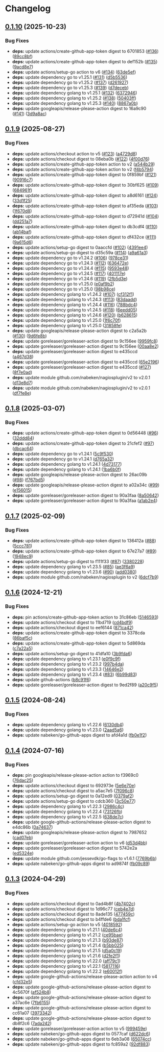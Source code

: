 # Changelog

## [0.1.10](https://github.com/nabeken/go-check-smtp/compare/v0.1.9...v0.1.10) (2025-10-23)


### Bug Fixes

* **deps:** update actions/create-github-app-token digest to 6701853 ([#136](https://github.com/nabeken/go-check-smtp/issues/136)) ([89cc8bf](https://github.com/nabeken/go-check-smtp/commit/89cc8bf534b34cf7776cb72713a41441d58a995b))
* **deps:** update actions/create-github-app-token digest to def152b ([#135](https://github.com/nabeken/go-check-smtp/issues/135)) ([9acd8e7](https://github.com/nabeken/go-check-smtp/commit/9acd8e791e667cda417e5c6545f9d1938f4bd06d))
* **deps:** update actions/setup-go action to v6 ([#134](https://github.com/nabeken/go-check-smtp/issues/134)) ([63de5ef](https://github.com/nabeken/go-check-smtp/commit/63de5efa18a1e195212a405883d4d3ddc8ff457c))
* **deps:** update dependency go to v1.25.1 ([#131](https://github.com/nabeken/go-check-smtp/issues/131)) ([d5b5536](https://github.com/nabeken/go-check-smtp/commit/d5b55361df2608afa2666e92713eb4cc75c5fd1d))
* **deps:** update dependency go to v1.25.2 ([#137](https://github.com/nabeken/go-check-smtp/issues/137)) ([d261927](https://github.com/nabeken/go-check-smtp/commit/d261927e8f226ec291fb4a7497463d053a8b083f))
* **deps:** update dependency go to v1.25.3 ([#139](https://github.com/nabeken/go-check-smtp/issues/139)) ([d7deceb](https://github.com/nabeken/go-check-smtp/commit/d7deceb26a6eafd38b90f170e3a680f9bddb1429))
* **deps:** update dependency golang to v1.25.1 ([#132](https://github.com/nabeken/go-check-smtp/issues/132)) ([6372946](https://github.com/nabeken/go-check-smtp/commit/637294686a986fe15bb61ee53c163a71c7c8b515))
* **deps:** update dependency golang to v1.25.2 ([#138](https://github.com/nabeken/go-check-smtp/issues/138)) ([50403ff](https://github.com/nabeken/go-check-smtp/commit/50403ff3da3e1c81c0cf46f215d9ab533c31101d))
* **deps:** update dependency golang to v1.25.3 ([#140](https://github.com/nabeken/go-check-smtp/issues/140)) ([8867a0b](https://github.com/nabeken/go-check-smtp/commit/8867a0b0d65ec61fc91a259eb611fab201401e27))
* **deps:** update googleapis/release-please-action digest to 16a9c90 ([#141](https://github.com/nabeken/go-check-smtp/issues/141)) ([3d9a8ac](https://github.com/nabeken/go-check-smtp/commit/3d9a8aca53a2c040feba57b86811d081ac7484a6))

## [0.1.9](https://github.com/nabeken/go-check-smtp/compare/v0.1.8...v0.1.9) (2025-08-27)


### Bug Fixes

* **deps:** update actions/checkout action to v5 ([#123](https://github.com/nabeken/go-check-smtp/issues/123)) ([a4729d8](https://github.com/nabeken/go-check-smtp/commit/a4729d854bca21247b1ffb472f6f3c246f52353e))
* **deps:** update actions/checkout digest to 08eba0b ([#122](https://github.com/nabeken/go-check-smtp/issues/122)) ([4f00d76](https://github.com/nabeken/go-check-smtp/commit/4f00d76c9697fa320f03a9eac6930cf980b127aa))
* **deps:** update actions/create-github-app-token action to v2 ([a544b29](https://github.com/nabeken/go-check-smtp/commit/a544b29fdf6299a1f4fb552a7e12a0568ec118ed))
* **deps:** update actions/create-github-app-token action to v2 ([f4b5794](https://github.com/nabeken/go-check-smtp/commit/f4b5794581762431aa2f6a40e8ab87bb0e6d1794))
* **deps:** update actions/create-github-app-token digest to 0f859bf ([#121](https://github.com/nabeken/go-check-smtp/issues/121)) ([90916c7](https://github.com/nabeken/go-check-smtp/commit/90916c71b3b8dcc0fb46d25109874da81bd7f568))
* **deps:** update actions/create-github-app-token digest to 30bf625 ([#109](https://github.com/nabeken/go-check-smtp/issues/109)) ([684961f](https://github.com/nabeken/go-check-smtp/commit/684961f76ba9029d127f43527219fed1df54edf7))
* **deps:** update actions/create-github-app-token digest to a8d6161 ([#124](https://github.com/nabeken/go-check-smtp/issues/124)) ([33d1f25](https://github.com/nabeken/go-check-smtp/commit/33d1f25549b534b078fbbf770d5395c8a20e6f57))
* **deps:** update actions/create-github-app-token digest to af35eda ([#103](https://github.com/nabeken/go-check-smtp/issues/103)) ([1f670d8](https://github.com/nabeken/go-check-smtp/commit/1f670d8e5b0f4277939ddc1e30cfb4a79d6be059))
* **deps:** update actions/create-github-app-token digest to d72941d ([#104](https://github.com/nabeken/go-check-smtp/issues/104)) ([dd251a7](https://github.com/nabeken/go-check-smtp/commit/dd251a761e5c7cb43699bc143a739f6bdca086e2))
* **deps:** update actions/create-github-app-token digest to db3cdf4 ([#110](https://github.com/nabeken/go-check-smtp/issues/110)) ([ab14baf](https://github.com/nabeken/go-check-smtp/commit/ab14baf2b1456c563488bcf915c501a1dba8cae1))
* **deps:** update actions/create-github-app-token digest to df432ce ([#111](https://github.com/nabeken/go-check-smtp/issues/111)) ([9a615d6](https://github.com/nabeken/go-check-smtp/commit/9a615d6c730cb4737214a3fb906795a5889e846c))
* **deps:** update actions/setup-go digest to 0aaccfd ([#102](https://github.com/nabeken/go-check-smtp/issues/102)) ([4391ee4](https://github.com/nabeken/go-check-smtp/commit/4391ee4c2f57b463d5d3a9d455bfd5aa8780a0bd))
* **deps:** update actions/setup-go digest to d35c59a ([#114](https://github.com/nabeken/go-check-smtp/issues/114)) ([a9a61a3](https://github.com/nabeken/go-check-smtp/commit/a9a61a3f5bc52eaad1dc847372d4c13e16854c91))
* **deps:** update dependency go to v1.24.2 ([#106](https://github.com/nabeken/go-check-smtp/issues/106)) ([978ce31](https://github.com/nabeken/go-check-smtp/commit/978ce3186312ad69ccd5f297fc69799522910211))
* **deps:** update dependency go to v1.24.3 ([#112](https://github.com/nabeken/go-check-smtp/issues/112)) ([636472e](https://github.com/nabeken/go-check-smtp/commit/636472e268323b390aea96a3cff0c70f609396d5))
* **deps:** update dependency go to v1.24.4 ([#115](https://github.com/nabeken/go-check-smtp/issues/115)) ([9593e48](https://github.com/nabeken/go-check-smtp/commit/9593e48f2edf7d8f08885a229053fa251db0ce70))
* **deps:** update dependency go to v1.24.5 ([#117](https://github.com/nabeken/go-check-smtp/issues/117)) ([401117e](https://github.com/nabeken/go-check-smtp/commit/401117e30cff71d585873294a780cdefd0c0be45))
* **deps:** update dependency go to v1.24.6 ([#119](https://github.com/nabeken/go-check-smtp/issues/119)) ([2fb5d3e](https://github.com/nabeken/go-check-smtp/commit/2fb5d3e7cf926e115fed1a213f32e3600a307c81))
* **deps:** update dependency go to v1.25.0 ([e0af9b2](https://github.com/nabeken/go-check-smtp/commit/e0af9b209b1e26254bcddf37abc3f411c27d5778))
* **deps:** update dependency go to v1.25.0 ([98b98ce](https://github.com/nabeken/go-check-smtp/commit/98b98cefba312ac3750994e080c6d64670a12708))
* **deps:** update dependency golang to v1.24.2 ([#107](https://github.com/nabeken/go-check-smtp/issues/107)) ([cf312f1](https://github.com/nabeken/go-check-smtp/commit/cf312f18764b4ff9994d95d308ab5baccee4626f))
* **deps:** update dependency golang to v1.24.3 ([#113](https://github.com/nabeken/go-check-smtp/issues/113)) ([83daadd](https://github.com/nabeken/go-check-smtp/commit/83daadd0f4f1c8011468be2630e610d67acfdac2))
* **deps:** update dependency golang to v1.24.4 ([#116](https://github.com/nabeken/go-check-smtp/issues/116)) ([788bdc4](https://github.com/nabeken/go-check-smtp/commit/788bdc407aa5a8bdaed5f1ae20d35cf6b36b5507))
* **deps:** update dependency golang to v1.24.5 ([#118](https://github.com/nabeken/go-check-smtp/issues/118)) ([6eedd05](https://github.com/nabeken/go-check-smtp/commit/6eedd05a80ff633254d9d713b607b200595cd178))
* **deps:** update dependency golang to v1.24.6 ([#120](https://github.com/nabeken/go-check-smtp/issues/120)) ([b628615](https://github.com/nabeken/go-check-smtp/commit/b628615a356b004a2919528bab397d08140c424b))
* **deps:** update dependency golang to v1.25.0 ([1f6c70f](https://github.com/nabeken/go-check-smtp/commit/1f6c70f8bc0427daf99f14c1bd646ee2ce2e47aa))
* **deps:** update dependency golang to v1.25.0 ([31858fe](https://github.com/nabeken/go-check-smtp/commit/31858fe7fb6d2d56b0d474632e70e2b6ec059a05))
* **deps:** update googleapis/release-please-action digest to c2a5a2b ([#130](https://github.com/nabeken/go-check-smtp/issues/130)) ([9d6fe8b](https://github.com/nabeken/go-check-smtp/commit/9d6fe8bb439fa17f5b3261fa38b05e424edb4fff))
* **deps:** update goreleaser/goreleaser-action digest to 9c156ee ([9959fc8](https://github.com/nabeken/go-check-smtp/commit/9959fc8aab30825af15143bba8d68b43628b9abf))
* **deps:** update goreleaser/goreleaser-action digest to 9c156ee ([00aa8e2](https://github.com/nabeken/go-check-smtp/commit/00aa8e2d48539d7035daa5194e00a2db6449aec0))
* **deps:** update goreleaser/goreleaser-action digest to e435ccd ([a467d38](https://github.com/nabeken/go-check-smtp/commit/a467d382e6f823e7daeb01cb84bb9f7de4247d97))
* **deps:** update goreleaser/goreleaser-action digest to e435ccd ([65e2196](https://github.com/nabeken/go-check-smtp/commit/65e219656938564b03c130c31f11d1c722f7addd))
* **deps:** update goreleaser/goreleaser-action digest to e435ccd ([#127](https://github.com/nabeken/go-check-smtp/issues/127)) ([8f7e0ad](https://github.com/nabeken/go-check-smtp/commit/8f7e0ada39a8ace4d7b7abf5cddfeeeeccecd632))
* **deps:** update module github.com/nabeken/nagiosplugin/v2 to v2.0.1 ([d13e8d7](https://github.com/nabeken/go-check-smtp/commit/d13e8d7d2165b646e2ac09db236ae48e59048f4d))
* **deps:** update module github.com/nabeken/nagiosplugin/v2 to v2.0.1 ([df7fe8e](https://github.com/nabeken/go-check-smtp/commit/df7fe8ec07cb6997f62e91d264c60fb19e42d27c))

## [0.1.8](https://github.com/nabeken/go-check-smtp/compare/v0.1.7...v0.1.8) (2025-03-07)


### Bug Fixes

* **deps:** update actions/create-github-app-token digest to 0d56448 ([#96](https://github.com/nabeken/go-check-smtp/issues/96)) ([32ddd84](https://github.com/nabeken/go-check-smtp/commit/32ddd84adb78bc7fe214e6d08b1a5fbffbc271e0))
* **deps:** update actions/create-github-app-token digest to 21cfef2 ([#97](https://github.com/nabeken/go-check-smtp/issues/97)) ([dbcac64](https://github.com/nabeken/go-check-smtp/commit/dbcac6490e5d6cf362ce10c817ea0466540ae866))
* **deps:** update dependency go to v1.24.1 ([5c9f530](https://github.com/nabeken/go-check-smtp/commit/5c9f5304c5073e08515da94b5a617ab92d49c868))
* **deps:** update dependency go to v1.24.1 ([d765a32](https://github.com/nabeken/go-check-smtp/commit/d765a32b15d3982cf190b9498ab2036511576d21))
* **deps:** update dependency golang to v1.24.1 ([4d73177](https://github.com/nabeken/go-check-smtp/commit/4d73177f37de57dbbef5ec2e4302907b8680bad4))
* **deps:** update dependency golang to v1.24.1 ([1ba6b0f](https://github.com/nabeken/go-check-smtp/commit/1ba6b0fe44b9322ef1ef2efe4e0504e57cba71f0))
* **deps:** update googleapis/release-please-action digest to 26ac09b ([#98](https://github.com/nabeken/go-check-smtp/issues/98)) ([f767bd5](https://github.com/nabeken/go-check-smtp/commit/f767bd5850ac5c2c9a0f636c98bf72fa9d3de05f))
* **deps:** update googleapis/release-please-action digest to a02a34c ([#99](https://github.com/nabeken/go-check-smtp/issues/99)) ([e156015](https://github.com/nabeken/go-check-smtp/commit/e156015f4e20885ff7d6ec39f5a172a0c8cbd358))
* **deps:** update goreleaser/goreleaser-action digest to 90a3faa ([8a50642](https://github.com/nabeken/go-check-smtp/commit/8a5064279dbab4b1f8010142e6ab771dd8e17f6c))
* **deps:** update goreleaser/goreleaser-action digest to 90a3faa ([a1ab2e4](https://github.com/nabeken/go-check-smtp/commit/a1ab2e47c0b1dcdf5b019cde340d35e7a9633daa))

## [0.1.7](https://github.com/nabeken/go-check-smtp/compare/v0.1.6...v0.1.7) (2025-02-09)


### Bug Fixes

* **deps:** update actions/create-github-app-token digest to 136412a ([#88](https://github.com/nabeken/go-check-smtp/issues/88)) ([5ccc781](https://github.com/nabeken/go-check-smtp/commit/5ccc781bbaf1f3618f6ad07c8ba6336ec587e8bf))
* **deps:** update actions/create-github-app-token digest to 67e27a7 ([#89](https://github.com/nabeken/go-check-smtp/issues/89)) ([1948ec9](https://github.com/nabeken/go-check-smtp/commit/1948ec9e9e7c0181d176b78af84808f65a3a871f))
* **deps:** update actions/setup-go digest to f111f33 ([#87](https://github.com/nabeken/go-check-smtp/issues/87)) ([3380228](https://github.com/nabeken/go-check-smtp/commit/33802285ee4c5dea0bd114101ea6299bd2131d04))
* **deps:** update dependency golang to v1.23.5 ([#85](https://github.com/nabeken/go-check-smtp/issues/85)) ([ae3f6a9](https://github.com/nabeken/go-check-smtp/commit/ae3f6a9419008b4d7642dc2dea664a1e332fa507))
* **deps:** update dependency golang to v1.23.6 ([#90](https://github.com/nabeken/go-check-smtp/issues/90)) ([add0380](https://github.com/nabeken/go-check-smtp/commit/add0380e2e67f4ba0769b3721f2324c79b498960))
* **deps:** update module github.com/nabeken/nagiosplugin to v2 ([6dcf7b9](https://github.com/nabeken/go-check-smtp/commit/6dcf7b9208b62f1acbe231131545cb117ba09616))

## [0.1.6](https://github.com/nabeken/go-check-smtp/compare/v0.1.5...v0.1.6) (2024-12-21)


### Bug Fixes

* **deps:** pin actions/create-github-app-token action to 31c86eb ([5146593](https://github.com/nabeken/go-check-smtp/commit/514659374d78f97ee7dd1add715635af78322a3c))
* **deps:** update actions/checkout digest to 11bd719 ([cd4bdf9](https://github.com/nabeken/go-check-smtp/commit/cd4bdf98718cc36effa5f8ee10f16a6b0b7ff223))
* **deps:** update actions/checkout digest to eef6144 ([871ca42](https://github.com/nabeken/go-check-smtp/commit/871ca42480765efa1b541b766f35ee6f37f60907))
* **deps:** update actions/create-github-app-token digest to 3378cda ([86baf5c](https://github.com/nabeken/go-check-smtp/commit/86baf5ced73f336998b94bec12d5f468b723df22))
* **deps:** update actions/create-github-app-token digest to 5d869da ([c7a22a5](https://github.com/nabeken/go-check-smtp/commit/c7a22a5e825ea12165ec1cbe6ee61cc5ae395831))
* **deps:** update actions/setup-go digest to 41dfa10 ([3b9fda6](https://github.com/nabeken/go-check-smtp/commit/3b9fda62c7082f9ff2506481f0ae169cbb641b47))
* **deps:** update dependency golang to v1.23.1 ([e0f9c9f](https://github.com/nabeken/go-check-smtp/commit/e0f9c9f304c4460a7543973182e77f1e54693741))
* **deps:** update dependency golang to v1.23.2 ([997b4da](https://github.com/nabeken/go-check-smtp/commit/997b4da49ed1222ccc8392042e7450e4ce672860))
* **deps:** update dependency golang to v1.23.3 ([14646e2](https://github.com/nabeken/go-check-smtp/commit/14646e2f038ea57f64969d9c43b337c13e573e37))
* **deps:** update dependency golang to v1.23.4 ([#83](https://github.com/nabeken/go-check-smtp/issues/83)) ([6b99d83](https://github.com/nabeken/go-check-smtp/commit/6b99d834808ae0753395800cd7445d0edad10145))
* **deps:** update github-actions ([b8c91f6](https://github.com/nabeken/go-check-smtp/commit/b8c91f6b3f69eed8129d7a9cffd1f6fbd5770d9c))
* **deps:** update goreleaser/goreleaser-action digest to 9ed2f89 ([a20c9f5](https://github.com/nabeken/go-check-smtp/commit/a20c9f5758ccd9c4c2e96b1826a7feaec04760ab))

## [0.1.5](https://github.com/nabeken/go-check-smtp/compare/v0.1.4...v0.1.5) (2024-08-24)


### Bug Fixes

* **deps:** update dependency golang to v1.22.6 ([6130db4](https://github.com/nabeken/go-check-smtp/commit/6130db4053fbad90b8dd6a9a019896edea9b85c4))
* **deps:** update dependency golang to v1.23.0 ([2aad5a6](https://github.com/nabeken/go-check-smtp/commit/2aad5a6ddb18667e426ad486215b84b8b2d8cd69))
* **deps:** update nabeken/go-github-apps digest to afd4a1d ([fb0e1f2](https://github.com/nabeken/go-check-smtp/commit/fb0e1f2cc63ffb711506d7273ab8c99247d91ca3))

## [0.1.4](https://github.com/nabeken/go-check-smtp/compare/v0.1.3...v0.1.4) (2024-07-16)


### Bug Fixes

* **deps:** pin googleapis/release-please-action action to f3969c0 ([76dac25](https://github.com/nabeken/go-check-smtp/commit/76dac250aa95eb03c0f935567a159e15bf4debca))
* **deps:** update actions/checkout digest to 692973e ([5e6e70e](https://github.com/nabeken/go-check-smtp/commit/5e6e70e74a6a8e9a6de532e6faf843ecbe523ac4))
* **deps:** update actions/checkout digest to a5ac7e5 ([7f096c8](https://github.com/nabeken/go-check-smtp/commit/7f096c87344653acfb9b74085b4e260235c71654))
* **deps:** update actions/setup-go digest to 0a12ed9 ([0379af2](https://github.com/nabeken/go-check-smtp/commit/0379af221d3e8284fa243b96fd82322b260d0079))
* **deps:** update actions/setup-go digest to cdcb360 ([3c50e77](https://github.com/nabeken/go-check-smtp/commit/3c50e77eabd047e85fc4493935a0140069d157f4))
* **deps:** update dependency golang to v1.22.3 ([2986c4c](https://github.com/nabeken/go-check-smtp/commit/2986c4ccba576f4d4016b4b1e129c36449d00c49))
* **deps:** update dependency golang to v1.22.4 ([73126fb](https://github.com/nabeken/go-check-smtp/commit/73126fbc23703206b895e1e54fdd6546795177af))
* **deps:** update dependency golang to v1.22.5 ([638de7c](https://github.com/nabeken/go-check-smtp/commit/638de7c4626cb4cd8dce0dd6b858b5656c77f43b))
* **deps:** update google-github-actions/release-please-action digest to e4dc86b ([0a74637](https://github.com/nabeken/go-check-smtp/commit/0a74637614dc073d651b56b6c25562b743f09469))
* **deps:** update googleapis/release-please-action digest to 7987652 ([cad07eb](https://github.com/nabeken/go-check-smtp/commit/cad07eb6d9bbe65332e258a3f60fd88d3f31a3e6))
* **deps:** update goreleaser/goreleaser-action action to v6 ([d53d4bb](https://github.com/nabeken/go-check-smtp/commit/d53d4bbb077a0dac29c536492cee5623efc922cf))
* **deps:** update goreleaser/goreleaser-action digest to 5742e2a ([ed5324e](https://github.com/nabeken/go-check-smtp/commit/ed5324e1683ee4f5976e84cabf800632d22d342b))
* **deps:** update module github.com/jessevdk/go-flags to v1.6.1 ([7769b6b](https://github.com/nabeken/go-check-smtp/commit/7769b6b6d4d696befd56022fd9a9f0391000922f))
* **deps:** update nabeken/go-github-apps digest to ad9874f ([fb09c89](https://github.com/nabeken/go-check-smtp/commit/fb09c89bd5b1bb5b497181c5e592fa0b6acce061))

## [0.1.3](https://github.com/nabeken/go-check-smtp/compare/v0.1.2...v0.1.3) (2024-04-29)


### Bug Fixes

* **deps:** update actions/checkout digest to 0ad4b8f ([4b7402c](https://github.com/nabeken/go-check-smtp/commit/4b7402ca85a73bd473c2550a83e16413e81df814))
* **deps:** update actions/checkout digest to 1d96c77 ([ceb4e7d](https://github.com/nabeken/go-check-smtp/commit/ceb4e7db541ffc0bb2e1e58184a9d5a46b05d70f))
* **deps:** update actions/checkout digest to 8ade135 ([477459c](https://github.com/nabeken/go-check-smtp/commit/477459c0df738bcd91e098571756be724dda6b3f))
* **deps:** update actions/checkout digest to b4ffde6 ([bda1fcf](https://github.com/nabeken/go-check-smtp/commit/bda1fcf7d9c0161b6689166216cfc4586506865d))
* **deps:** update actions/setup-go action to v5 ([4018592](https://github.com/nabeken/go-check-smtp/commit/40185929ea4f459c907274d58edd3d8e03ced175))
* **deps:** update dependency golang to v1.21.1 ([40de6c4](https://github.com/nabeken/go-check-smtp/commit/40de6c4c77ba6bfeb45b15c82e2625555101b2cb))
* **deps:** update dependency golang to v1.21.2 ([ce95bae](https://github.com/nabeken/go-check-smtp/commit/ce95bae604124ae7f993ec703f7f583c99111a63))
* **deps:** update dependency golang to v1.21.3 ([b93de87](https://github.com/nabeken/go-check-smtp/commit/b93de87454ecc2886ab00a550565338be84a6cec))
* **deps:** update dependency golang to v1.21.4 ([b5bb025](https://github.com/nabeken/go-check-smtp/commit/b5bb0252d74d2a29fcbd7adfda49ce8d221539e8))
* **deps:** update dependency golang to v1.21.5 ([d5a0c19](https://github.com/nabeken/go-check-smtp/commit/d5a0c1908e7079daf0c1dd9539c5399f60ac4225))
* **deps:** update dependency golang to v1.21.6 ([d2fe2f1](https://github.com/nabeken/go-check-smtp/commit/d2fe2f1f9cdd25fc541d54d83c1e0fa657d802a8))
* **deps:** update dependency golang to v1.22.0 ([aff79c1](https://github.com/nabeken/go-check-smtp/commit/aff79c1d82605c8ffd45eb99eafec0f905898d3c))
* **deps:** update dependency golang to v1.22.1 ([5817116](https://github.com/nabeken/go-check-smtp/commit/58171168faf068a52229a31e9a41b9b98b914a49))
* **deps:** update dependency golang to v1.22.2 ([e60012f](https://github.com/nabeken/go-check-smtp/commit/e60012f5b8c3e6a2ef550ed4662c17bc87a87a66))
* **deps:** update google-github-actions/release-please-action action to v4 ([cfd32e5](https://github.com/nabeken/go-check-smtp/commit/cfd32e5d2593f0fb30881294a76e994bb2865274))
* **deps:** update google-github-actions/release-please-action digest to 4c5670f ([af524b8](https://github.com/nabeken/go-check-smtp/commit/af524b88db4d39f0b37a775c9301dfc31b3e7c75))
* **deps:** update google-github-actions/release-please-action digest to a37ac6e ([7fb6155](https://github.com/nabeken/go-check-smtp/commit/7fb6155da65581e7cff85537e7f7a7a3ef73b285))
* **deps:** update google-github-actions/release-please-action digest to cc61a07 ([3973342](https://github.com/nabeken/go-check-smtp/commit/397334258c19522204227b87b2f72b534da39b42))
* **deps:** update google-github-actions/release-please-action digest to db8f2c6 ([7ada242](https://github.com/nabeken/go-check-smtp/commit/7ada24240ef8c874d686875b4e1e363dfb3a82e7))
* **deps:** update goreleaser/goreleaser-action action to v5 ([999459e](https://github.com/nabeken/go-check-smtp/commit/999459e10fe30b4e57c2dc377a7fbf42ad6daa3b))
* **deps:** update nabeken/go-github-apps digest to 0577caf ([d622dc6](https://github.com/nabeken/go-check-smtp/commit/d622dc662c36a0452bc0c680e8fa4e1dda4c328f))
* **deps:** update nabeken/go-github-apps digest to 6eb3a08 ([65074cc](https://github.com/nabeken/go-check-smtp/commit/65074cca99b16efe22e706a5cf047cc10b78c844))
* **deps:** update nabeken/go-github-apps digest to fc859a2 ([92df883](https://github.com/nabeken/go-check-smtp/commit/92df883f3b13f627d4d67525c203fc35f82e589e))
